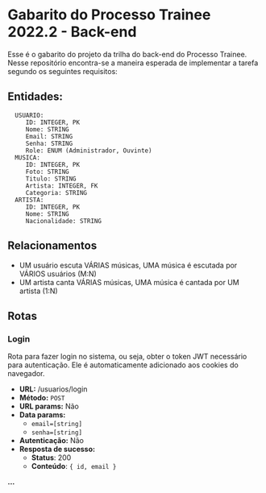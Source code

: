 # Gabarito do Processo Trainee 2022.2 - Back-end
Esse é o gabarito do projeto da trilha do back-end do Processo Trainee. Nesse repositório encontra-se a maneira esperada de implementar a tarefa segundo os seguintes requisitos:

## Entidades:
      USUARIO:
         ID: INTEGER, PK
         Nome: STRING
         Email: STRING
         Senha: STRING
         Role: ENUM (Administrador, Ouvinte)
      MUSICA:
         ID: INTEGER, PK
         Foto: STRING
         Titulo: STRING
         Artista: INTEGER, FK
         Categoria: STRING
      ARTISTA:
         ID: INTEGER, PK
         Nome: STRING
         Nacionalidade: STRING

## Relacionamentos
   - UM usuário escuta VÁRIAS músicas, UMA música é escutada por VÁRIOS usuários (M:N)
   - UM artista canta VÁRIAS músicas, UMA música é cantada por UM artista (1:N)

## Rotas
### Login
Rota para fazer login no sistema, ou seja, obter o token JWT necessário para autenticação. Ele é automaticamente adicionado aos cookies do navegador.

- **URL:** /usuarios/login
- **Método:** `POST`
- **URL params:** Não
- **Data params:**
   - `email=[string]`
   - `senha=[string]`
- **Autenticação:** Não
- **Resposta de sucesso:**
   - **Status**: 200
   - **Conteúdo**: `{ id, email }`

**...**
   